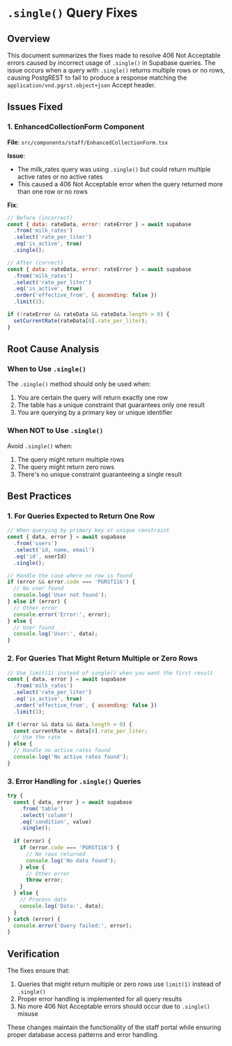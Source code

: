 # `.single()` Query Fixes

## Overview
This document summarizes the fixes made to resolve 406 Not Acceptable errors caused by incorrect usage of `.single()` in Supabase queries. The issue occurs when a query with `.single()` returns multiple rows or no rows, causing PostgREST to fail to produce a response matching the `application/vnd.pgrst.object+json` Accept header.

## Issues Fixed

### 1. EnhancedCollectionForm Component
**File**: `src/components/staff/EnhancedCollectionForm.tsx`

**Issue**:
- The milk_rates query was using `.single()` but could return multiple active rates or no active rates
- This caused a 406 Not Acceptable error when the query returned more than one row or no rows

**Fix**:
```javascript
// Before (incorrect)
const { data: rateData, error: rateError } = await supabase
  .from('milk_rates')
  .select('rate_per_liter')
  .eq('is_active', true)
  .single();

// After (correct)
const { data: rateData, error: rateError } = await supabase
  .from('milk_rates')
  .select('rate_per_liter')
  .eq('is_active', true)
  .order('effective_from', { ascending: false })
  .limit(1);

if (!rateError && rateData && rateData.length > 0) {
  setCurrentRate(rateData[0].rate_per_liter);
}
```

## Root Cause Analysis

### When to Use `.single()`
The `.single()` method should only be used when:
1. You are certain the query will return exactly one row
2. The table has a unique constraint that guarantees only one result
3. You are querying by a primary key or unique identifier

### When NOT to Use `.single()`
Avoid `.single()` when:
1. The query might return multiple rows
2. The query might return zero rows
3. There's no unique constraint guaranteeing a single result

## Best Practices

### 1. For Queries Expected to Return One Row
```javascript
// When querying by primary key or unique constraint
const { data, error } = await supabase
  .from('users')
  .select('id, name, email')
  .eq('id', userId)
  .single();

// Handle the case where no row is found
if (error && error.code === 'PGRST116') {
  // No user found
  console.log('User not found');
} else if (error) {
  // Other error
  console.error('Error:', error);
} else {
  // User found
  console.log('User:', data);
}
```

### 2. For Queries That Might Return Multiple or Zero Rows
```javascript
// Use limit(1) instead of single() when you want the first result
const { data, error } = await supabase
  .from('milk_rates')
  .select('rate_per_liter')
  .eq('is_active', true)
  .order('effective_from', { ascending: false })
  .limit(1);

if (!error && data && data.length > 0) {
  const currentRate = data[0].rate_per_liter;
  // Use the rate
} else {
  // Handle no active rates found
  console.log('No active rates found');
}
```

### 3. Error Handling for `.single()` Queries
```javascript
try {
  const { data, error } = await supabase
    .from('table')
    .select('column')
    .eq('condition', value)
    .single();
    
  if (error) {
    if (error.code === 'PGRST116') {
      // No rows returned
      console.log('No data found');
    } else {
      // Other error
      throw error;
    }
  } else {
    // Process data
    console.log('Data:', data);
  }
} catch (error) {
  console.error('Query failed:', error);
}
```

## Verification

The fixes ensure that:
1. Queries that might return multiple or zero rows use `limit(1)` instead of `.single()`
2. Proper error handling is implemented for all query results
3. No more 406 Not Acceptable errors should occur due to `.single()` misuse

These changes maintain the functionality of the staff portal while ensuring proper database access patterns and error handling.